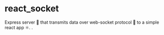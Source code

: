 # react_socket
Express server 🚂  that transmits data over web-socket protocol 🔌  to a simple react app ⚛️. .

